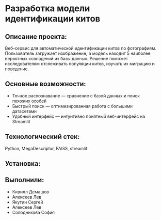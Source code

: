 # Разработка модели идентификации китов

## Описание проекта:
Веб-сервис для автоматической идентификации китов по фотографиям. Пользователь загружает изображение, а модель находит 5 наиболее вероятных совпадений из базы данных. Решение поможет исследователям отслеживать популяции китов, изучать их миграцию и поведение.

## Основные возможности:
* Точное распознавание — сравнение с базой данных и поиск похожих особей
* Быстрый поиск — оптимизированная работа с большими датасетами
* Удобный интерфейс — интуитивно понятный веб-интерфейс на Streamlit

## Технологический стек: 
Python, MegaDescriptor, FAISS, streamlit

## Установка:


## Выполнили: 
* Кирилл Демашов
* Алексеев Лев
* Якутин Сергей
* Алексеев Лев
* Солодникова София

